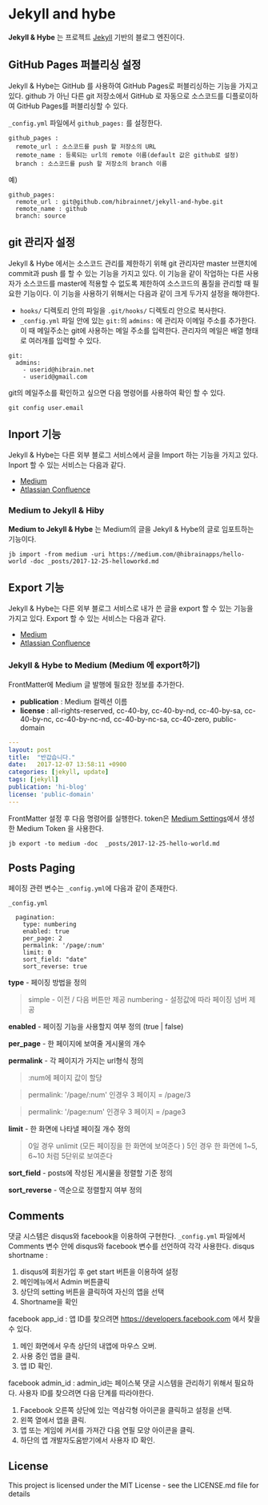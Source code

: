 # Jekyll and hybe

**Jekyll & Hybe** 는 프로젝트 [Jekyll](https://jekyllrb.com/) 기반의 블로그 엔진이다.

## GitHub Pages 퍼블리싱 설정
Jekyll & Hybe는 GitHub 를 사용하여 GitHub Pages로 퍼블리싱하는 기능을 가지고 있다. github 가 아닌 다른 git 저장소에서 GitHub 로 자동으로 소스코드를 디플로이하여 GitHub Pages를 퍼블리싱할 수 있다.

`_config.yml` 파일에서 `github_pages:` 를 설정한다.
```
github_pages :
  remote_url : 소스코드를 push 할 저장소의 URL
  remote_name : 등록되는 url의 remote 이름(default 값은 github로 설정)
  branch : 소스코드를 push 할 저장소의 branch 이름
```

예)
```
github_pages:
  remote_url : git@github.com/hibrainnet/jekyll-and-hybe.git
  remote_name : github
  branch: source
```

## git 관리자 설정

Jekyll & Hybe 에서는 소스코드 관리를 제한하기 위해 git 관리자만 master 브랜치에 commit과 push 를 할 수 있는 기능을 가지고 있다. 이 기능을 같이 작업하는 다른 사용자가 소스코드를 master에 적용할 수 없도록 제한하여 소스코드의 품질을 관리할 때 필요한 기능이다. 이 기능을 사용하기 위해서는 다음과 같이 크게 두가지 설정을 해야한다.

- `hooks/` 디렉토리 안의 파일을 `.git/hooks/`  디렉토리 안으로 복사한다.
- `_config.yml` 파일 안에 있는 `git:`의 `admins:` 에 관리자 이메일 주소를 추가한다. 이 때 메일주소는 git에 사용하는 메일 주소를 입력한다. 관리자의 메일은 배열 형태로 여러개를 입력할 수 있다.
```
git:
  admins:
    - userid@hibrain.net
    - userid@gmail.com
```
git의 메일주소를 확인하고 싶으면 다음 명령어를 사용하여 확인 할 수 있다.
```
git config user.email
```

## Inport 기능
Jekyll & Hybe는 다른 외부 블로그 서비스에서 글을 Import 하는 기능을 가지고 있다. Inport 할 수 있는 서비스는 다음과 같다.

- [Medium](https://www.medium.com)
- [Atlassian Confluence](https://www.atlassian.com/software/confluence)

### Medium to Jekyll & Hiby
**Medium to Jekyll & Hybe** 는 Medium의 글을 Jekyll & Hybe의 글로 임포트하는 기능이다.

```
jb import -from medium -uri https://medium.com/@hibrainapps/hello-world -doc _posts/2017-12-25-helloworkd.md
```

## Export 기능
Jekyll & Hybe는 다른 외부 블로그 서비스로 내가 쓴 글을 export 할 수 있는 기능을 가지고 있다. Export 할 수 있는 서비스는 다음과 같다.

- [Medium](https://www.medium.com)
- [Atlassian Confluence](https://www.atlassian.com/software/confluence)

### Jekyll & Hybe to Medium (Medium 에 export하기)
FrontMatter에 Medium 글 발행에 필요한 정보를 추가한다.
- **publication** : Medium 컬렉션 이름
- **license** : all-rights-reserved, cc-40-by, cc-40-by-nd, cc-40-by-sa, cc-40-by-nc, cc-40-by-nc-nd, cc-40-by-nc-sa, cc-40-zero, public-domain

```yaml
---
layout: post
title:  "반갑습니다."
date:   2017-12-07 13:58:11 +0900
categories: [jekyll, update]
tags: [jekyll]
publication: 'hi-blog'
license: 'public-domain'
---
```

FrontMatter 설정 후 다음 명령어를 실행한다. token은 [Medium Settings](https://medium.com/me/settings)에서 생성한 Medium Token 을 사용한다.

```
jb export -to medium -doc  _posts/2017-12-25-hello-world.md
```

## Posts Paging

페이징 관련 변수는 `_config.yml`에 다음과 같이 존재한다.

`_config.yml`
```
  pagination:
    type: numbering
    enabled: true
    per_page: 2
    permalink: '/page/:num'
    limit: 0
    sort_field: "date"
    sort_reverse: true
```

**type** - 페이징 방법을 정의
>simple - 이전 / 다음 버튼만 제공
numbering - 설정값에 따라 페이징 넘버 제공    

**enabled** - 페이징 기능을 사용할지 여부 정의 (true | false)  

**per_page** - 한 페이지에 보여줄 게시물의 개수  

**permalink** - 각 페이지가 가지는 url형식 정의  
> :num에 페이지 값이 할당

>permalink: '/page/:num' 인경우
3 페이지 = /page/3

>permalink: '/page:num' 인경우
3 페이지 = /page3

**limit** - 한 화면에 나타낼 페이질 개수 정의
> 0일 경우 unlimit (모든 페이징을 한 화면에 보여준다 )
 5인 경우 한 화면에 1~5, 6~10 처럼 5단위로 보여준다

**sort_field** - posts에 작성된 게시물을 정렬할 기준 정의  

**sort_reverse** - 역순으로 정렬할지 여부 정의  




## Comments
댓글 시스템은 disqus와 facebook을 이용하여 구현한다.
`_config.yml` 파일에서 Comments 변수 안에 disqus와 facebook 변수를 선언하여 각각 사용한다.
disqus shortname :
1. disqus에 회원가입 후 get start 버튼을 이용하여 설정
2. 메인메뉴에서 Admin 버튼클릭
3. 상단의 setting 버튼을 클릭하여 자신의 앱을 선택
4. Shortname을 확인

facebook app_id :  앱 ID를 찾으려면 https://developers.facebook.com 에서 찾을 수 있다.
1. 메인 화면에서 우측 상단의 내앱에 마우스 오버.
2. 사용 중인 앱을 클릭.
3. 앱 ID 확인.

facebook admin_id : admin_id는 페이스북 댓글 시스템을 관리하기 위해서 필요하다.
사용자 ID를 찾으려면 다음 단계를 따라야한다.
1. Facebook 오른쪽 상단에 있는 역삼각형 아이콘을 클릭하고 설정을 선택.
2. 왼쪽 열에서 앱을 클릭.
3. 앱 또는 게임에 커서를 가져간 다음 연필 모양 아이콘을 클릭.
4. 하단의 앱 개발자도움받기에서  사용자 ID 확인.

## License
This project is licensed under the MIT License - see the LICENSE.md file for details
